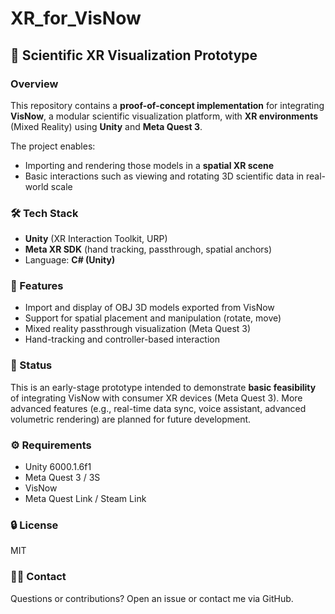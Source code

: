 # XR_for_VisNow

## 🧠 Scientific XR Visualization Prototype

### Overview

This repository contains a **proof-of-concept implementation** for integrating **VisNow**, a modular scientific visualization platform, with **XR environments** (Mixed Reality) using **Unity** and **Meta Quest 3**.

The project enables:

* Importing and rendering those models in a **spatial XR scene**
* Basic interactions such as viewing and rotating 3D scientific data in real-world scale

### 🛠 Tech Stack

* **Unity** (XR Interaction Toolkit, URP)
* **Meta XR SDK** (hand tracking, passthrough, spatial anchors)
* Language: **C# (Unity)**

### 🚀 Features

* Import and display of OBJ 3D models exported from VisNow
* Support for spatial placement and manipulation (rotate, move)
* Mixed reality passthrough visualization (Meta Quest 3)
* Hand-tracking and controller-based interaction

### 🧪 Status

This is an early-stage prototype intended to demonstrate **basic feasibility** of integrating VisNow with consumer XR devices (Meta Quest 3). More advanced features (e.g., real-time data sync, voice assistant, advanced volumetric rendering) are planned for future development.

### ⚙️ Requirements

* Unity 6000.1.6f1
* Meta Quest 3 / 3S
* VisNow
* Meta Quest Link / Steam Link

### 🔒 License

MIT

### 🙋‍♂️ Contact

Questions or contributions? Open an issue or contact me via GitHub.
